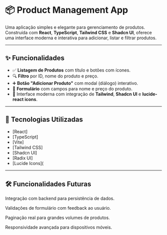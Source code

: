 # 📦 Product Management App

Uma aplicação simples e elegante para gerenciamento de produtos. Construída com **React**, **TypeScript**, **Tailwind CSS** e **Shadcn UI**, oferece uma interface moderna e interativa para adicionar, listar e filtrar produtos.

---

## ✨ Funcionalidades

- ✅ **Listagem de Produtos** com título e botões com ícones.
- 🔍 **Filtro** por ID, nome do produto e preço.
- ➕ **Botão "Adicionar Produto"** com modal (diálogo) interativo.
- 📝 **Formulário** com campos para nome e preço do produto.
- 💄 Interface moderna com integração de **Tailwind**, **Shadcn UI** e **lucide-react icons**.

---

## 🧱 Tecnologias Utilizadas

- [React]
- [TypeScript]
- [Vite]
- [Tailwind CSS]
- [Shadcn UI]
- [Radix UI]
- [Lucide Icons](

---

## 🛠️ Funcionalidades Futuras
Integração com backend para persistência de dados.

Validações de formulário com feedback ao usuário.

Paginação real para grandes volumes de produtos.

Responsividade avançada para dispositivos móveis.



